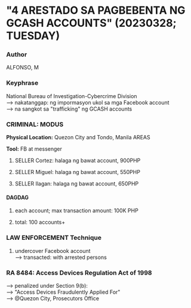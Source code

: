 # "4 ARESTADO SA PAGBEBENTA NG GCASH ACCOUNTS" (20230328; TUESDAY)

### Author

ALFONSO, M

### Keyphrase

National Bureau of Investigation-Cybercrime Division<br/>
--> nakatanggap: ng impormasyon ukol sa mga Facebook account<br/> 
--> na sangkot sa "trafficking" ng GCASH accounts

### CRIMINAL: MODUS

<b>Physical Location:</b> Quezon City and Tondo, Manila AREAS

<b>Tool:</b> FB at messenger

1) SELLER Cortez: halaga ng bawat account, 900PHP

2) SELLER Miguel: halaga ng bawat account, 550PHP

3) SELLER Ilagan: halaga ng bawat account, 650PHP

#### DAGDAG

1) each account; max transaction amount: 100K PHP

2) total: 100 accounts+

### LAW ENFORCEMENT Technique

1) undercover Facebook account<br/>
--> transacted: with arrested persons

### RA 8484: Access Devices Regulation Act of 1998

--> penalized under Section 9(b):<br/>
--> "Access Devices Fraudulently Applied For"<br/>
--> @Quezon City, Prosecutors Office


